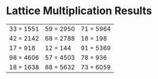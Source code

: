 # Lattice Multiplication Results

|   |   |   |
|---|---|---|
| 33 = 1551 | 59 = 2950 | 71 = 5964 |
| 42 = 2142 | 68 = 2788 | 18 = 198 |
| 17 = 918 | 12 = 144 | 91 = 5369 |
| 98 = 4606 | 57 = 4503 | 78 = 936 |
| 18 = 1638 | 88 = 5632 | 73 = 6059 |
